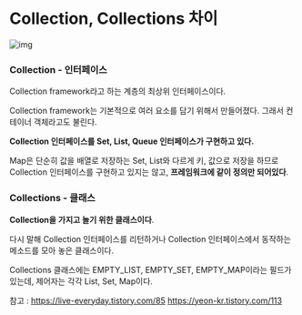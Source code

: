 # Collection, Collections 차이

![img](https://blog.kakaocdn.net/dn/HAwYW/btqA3dYwlpO/RrLRRmuhJdceM5yo7EOQo1/img.png)

### Collection - 인터페이스

Collection framework라고 하는 계층의 최상위 인터페이스이다.

Collection framework는 기본적으로 여러 요소를 담기 위해서 만들어졌다. 그래서 컨테이너 객체라고도 불린다.

**Collection 인터페이스를 Set, List, Queue 인터페이스가 구현하고 있다.**

Map은 단순히 값을 배열로 저장하는 Set, List와 다르게 키, 값으로 저장을 하므로 Collection 인터페이스를 구현하고 있지는 않고, **프레임워크에 같이 정의만 되어있다**.


### Collections - 클래스

**Collection을 가지고 놀기 위한 클래스이다**.

다시 말해 Collection 인터페이스를 리턴하거나 Collection 인터페이스에서 동작하는 메소드를 모아 놓은 클래스이다. 

Collections 클래스에는 EMPTY_LIST, EMPTY_SET, EMPTY_MAP이라는 필드가 있는데, 제어자는 각각 List, Set, Map이다.


참고 : https://live-everyday.tistory.com/85
           https://yeon-kr.tistory.com/113
